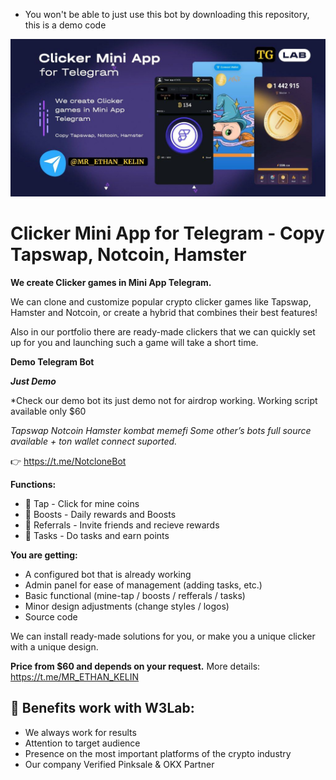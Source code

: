 - You won't be able to just use this bot by downloading this repository, this is a demo code
 
![Clicker Mini App Telegram - Copy Tapswap, Blum, Hamster](https://github.com/codex1987/Clicker-Tap-Mini-App/blob/main/IMG_20240710_211256_514.jpg )
 
 
# Clicker Mini App for Telegram - Copy Tapswap, Notcoin, Hamster
 
**We create Clicker games in Mini App Telegram.**
 
We can clone and customize popular crypto clicker games like Tapswap, Hamster and Notcoin, or create a hybrid that combines their best features!
 
Also in our portfolio there are ready-made clickers that we can quickly set up for you and launching such a game will take a short time.

**Demo Telegram Bot**

***Just Demo***

*Check our demo bot its just demo not for airdrop working. Working script available only $60

*Tapswap
Notcoin
Hamster kombat
memefi
Some other’s bots full source available + ton wallet connect suported.*

👉  https://t.me/NotcloneBot
 
**Functions:**
- 🤘 Tap - Click for mine coins
- 🚀 Boosts - Daily rewards and Boosts
- 🤝 Referrals - Invite friends and recieve rewards
- 📝 Tasks - Do tasks and earn points
 
**You are getting:**
 
- A configured bot that is already working
- Admin panel for ease of management (adding tasks, etc.)
- Basic functional (mine-tap / boosts / refferals / tasks)
- Minor design adjustments (change styles / logos) 
- Source code
 
We can install ready-made solutions for you, or make you a unique clicker with a unique design.
 
**Price from $60 and depends on your request.** More details: https://t.me/MR_ETHAN_KELIN 
 
## 💎 Benefits work with W3Lab:
 
- We always work for results
- Attention to target audience
- Presence on the most important platforms of the crypto industry
- Our company Verified Pinksale & OKX Partner 
